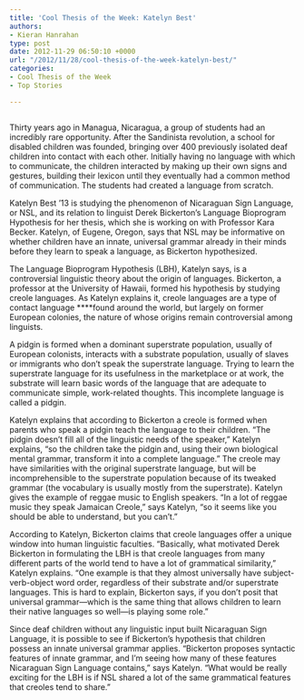 ```yaml
---
title: 'Cool Thesis of the Week: Katelyn Best'
authors:
- Kieran Hanrahan
type: post
date: 2012-11-29 06:50:10 +0000
url: "/2012/11/28/cool-thesis-of-the-week-katelyn-best/"
categories:
- Cool Thesis of the Week
- Top Stories

---
```

<a href="http://www.reedquest.org/2012/11/cool-thesis-of-the-week-katelyn-best/katelyn_web/" rel="attachment wp-att-1875"><img class="aligncenter size-full wp-image-1875" title="Katelyn Best" src="https://i0.wp.com/www.reedquest.org/wp-content/uploads/2012/11/katelyn_web.jpg?resize=770%2C430" alt="" data-recalc-dims="1" /></a>

Thirty years ago in Managua, Nicaragua, a group of students had an incredibly rare opportunity. After the Sandinista revolution, a school for disabled children was founded, bringing over 400 previously isolated deaf children into contact with each other. Initially having no language with which to communicate, the children interacted by making up their own signs and gestures, building their lexicon until they eventually had a common method of communication. The students had created a language from scratch.

Katelyn Best &#8217;13 is studying the phenomenon of Nicaraguan Sign Language, or NSL, and its relation to linguist Derek Bickerton&#8217;s Language Bioprogram Hypothesis for her thesis, which she is working on with Professor Kara Becker. Katelyn, of Eugene, Oregon, says that NSL may be informative on whether children have an innate, universal grammar already in their minds before they learn to speak a language, as Bickerton hypothesized.

The Language Bioprogram Hypothesis (LBH), Katelyn says, is a controversial linguistic theory about the origin of languages. Bickerton, a professor at the University of Hawaii, formed his hypothesis by studying creole languages. As Katelyn explains it, creole languages are a type of contact language ****found around the world, but largely on former European colonies, the nature of whose origins remain controversial among linguists.

A pidgin is formed when a dominant superstrate population, usually of European colonists, interacts with a substrate population, usually of slaves or immigrants who don&#8217;t speak the superstrate language. Trying to learn the superstrate language for its usefulness in the marketplace or at work, the substrate will learn basic words of the language that are adequate to communicate simple, work-related thoughts. This incomplete language is called a pidgin.

Katelyn explains that according to Bickerton a creole is formed when parents who speak a pidgin teach the language to their children. &#8220;The pidgin doesn&#8217;t fill all of the linguistic needs of the speaker,&#8221; Katelyn explains, &#8220;so the children take the pidgin and, using their own biological mental grammar, transform it into a complete language.&#8221; The creole may have similarities with the original superstrate language, but will be incomprehensible to the superstrate population because of its tweaked grammar (the vocabulary is usually mostly from the superstrate). Katelyn gives the example of reggae music to English speakers. &#8220;In a lot of reggae music they speak Jamaican Creole,&#8221; says Katelyn, &#8220;so it seems like you should be able to understand, but you can&#8217;t.&#8221;

According to Katelyn, Bickerton claims that creole languages offer a unique window into human linguistic faculties. &#8220;Basically, what motivated Derek Bickerton in formulating the LBH is that creole languages from many different parts of the world tend to have a lot of grammatical similarity,&#8221; Katelyn explains. &#8220;One example is that they almost universally have subject-verb-object word order, regardless of their substrate and/or superstrate languages. This is hard to explain, Bickerton says, if you don&#8217;t posit that universal grammar—which is the same thing that allows children to learn their native languages so well—is playing some role.&#8221;

Since deaf children without any linguistic input built Nicaraguan Sign Language, it is possible to see if Bickerton&#8217;s hypothesis that children possess an innate universal grammar applies. &#8220;Bickerton proposes syntactic features of innate grammar, and I&#8217;m seeing how many of these features Nicaraguan Sign Language contains,&#8221; says Katelyn. &#8220;What would be really exciting for the LBH is if NSL shared a lot of the same grammatical features that creoles tend to share.&#8221;